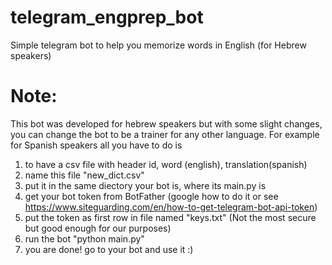 # telegram_engprep_bot
Simple telegram bot to help you memorize words in English (for Hebrew speakers)

# Note:
This bot was developed for hebrew speakers but with some slight changes, you can change the bot to be a trainer for any other language. For example for Spanish speakers all you have to do is
1. to have a csv file with header id, word (english), translation(spanish) 
2. name this file "new_dict.csv" 
3. put it in the same diectory your bot is, where its main.py is 
4. get your bot token from BotFather (google how to do it or see https://www.siteguarding.com/en/how-to-get-telegram-bot-api-token)
5. put the token as first row in file named "keys.txt" (Not the most secure but good enough for our purposes)
6. run the bot "python main.py" 
7. you are done! go to your bot and use it :)
